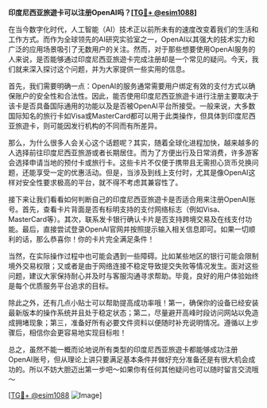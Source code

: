 **印度尼西亚旅遊卡可以注册OpenAI吗？[[TG💪+ @esim1088](https://t.me/s/esim1088)]**

在当今数字化时代，人工智能（AI）技术正以前所未有的速度改变着我们的生活和工作方式。而作为全球领先的AI研究实验室之一，OpenAI以其强大的技术实力和广泛的应用场景吸引了无数用户的关注。然而，对于那些想要使用OpenAI服务的人来说，是否能够通过印度尼西亚旅遊卡完成注册却是一个常见的疑问。今天，我们就来深入探讨这个问题，并为大家提供一些实用的信息。

首先，我们需要明确一点：OpenAI的服务通常需要用户绑定有效的支付方式以确保账户的安全性和合法性。因此，能否使用印度尼西亚旅遊卡进行注册主要取决于该卡是否具备国际通用的功能以及是否被OpenAI平台所接受。一般来说，大多数国际知名的旅行卡如Visa或MasterCard都可以用于此类操作，但具体到印度尼西亚旅遊卡，则可能因发行机构的不同而有所差异。

那么，为什么很多人会关心这个话题呢？其实，随着全球化进程加快，越来越多的人选择前往印度尼西亚旅游或者长期居住。而为了方便出行及日常消费，许多游客会选择申请当地的预付卡或旅行卡。这些卡片不仅便于携带且无需担心货币兑换问题，还能享受一定的优惠活动。但是，当涉及到线上支付时，尤其是像OpenAI这样对安全性要求极高的平台，就不得不考虑其兼容性了。

接下来让我们看看如何判断自己的印度尼西亚旅遊卡是否适合用来注册OpenAI账号。首先，查看卡片背面是否有标明支持的支付网络标志（例如Visa、MasterCard等）。其次，联系发卡银行确认卡片是否支持跨境交易及在线支付功能。最后，直接尝试登录OpenAI官网并按照提示输入相关信息即可。如果一切顺利的话，那么恭喜你！你的卡片完全满足条件！

当然，在实际操作过程中也可能会遇到一些障碍。比如某些地区的银行可能会限制境外交易权限；又或者是由于网络连接不稳定导致提交失败等情况发生。面对这些问题，建议大家保持耐心并及时与客服沟通寻求帮助。毕竟，良好的用户体验始终是每个优质服务平台追求的目标。

除此之外，还有几点小贴士可以帮助提高成功率哦！第一，确保你的设备已经安装最新版本的操作系统并且处于稳定状态；第二，尽量避开高峰时段访问网站以免造成拥堵现象；第三，准备好所有必要文件资料以便随时补充说明情况。遵循以上步骤后，相信你会更容易地实现目标啦！

总之，虽然不能一概而论地说所有类型的印度尼西亚旅遊卡都能够成功注册OpenAI账号，但从理论上讲只要满足基本条件并做好充分准备还是有很大机会成功的。所以不妨大胆迈出第一步吧～如果你有任何其他疑问也可以随时留言交流哦～

[[TG💪+ @esim1088](https://t.me/s/esim1088) ![Image](https://i.postimg.cc/4NQfJmqS/Snipaste-2025-05-13-00-14-12.png)]